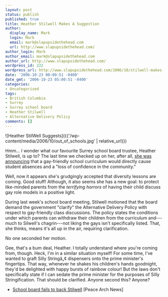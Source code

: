 ```yaml
---
layout: post
status: publish
published: true
title: Heather Stilwell Makes A Suggestion
author:
  display_name: Mark
  login: Mark
  email: mark@slapupsidethehead.com
  url: http://www.slapupsidethehead.com/
author_login: Mark
author_email: mark@slapupsidethehead.com
author_url: http://www.slapupsidethehead.com/
wordpress_id: 222
wordpress_url: http://www.slapupsidethehead.com/2006/10/stilwell-makes-suggestion/
date: '2006-10-23 00:00:51 -0400'
date_gmt: '2006-10-23 05:00:51 -0400'
categories:
- Uncategorized
tags:
- British Columbia
- Surrey
- Surrey school board
- Heather Stilwell
- Alternative Delivery Policy
comments: []
---
```

![Heather StilWell Suggests]({{'/wp-content/media/2006/10/out_of_schools.jpg' | relative_url}})

Hmm... I wonder what our favourite Surrey school board trustee, Heather Stilwell, is up to? The last time we checked up on her, after all, [she was announcing](http://www.slapupsidethehead.com/2006/09/gay-friendly-courses/ "Eeek! Our Children will miss school and society will crumble!") that a gay-friendly school curriculum would directly cause student absences and a "loss of confidence in the community."

Well, now it appears she's grudgingly accepted that diversity lessons are coming. Good stuff! Although, it also seems she has a new goal: to protect like-minded parents from the _terrifying horrors_ of having their child discuss gay role models in a positive light.

During last week's school board meeting, Stilwell motioned that the board demand the government "clarify" the Alternative Delivery Policy with respect to gay-friendly class discussions. The policy states the conditions under which parents can withdraw their children from the curriculum and---much to Silwell's chagrin---not liking the gays isn't specifically listed. That, she thinks, means it's all up in the air, requiring clarification.

No one seconded her motion.

Gee, that's a bum deal, Heather. I totally understand where you're coming from, though. Heck, I'm in a similar situation myself! For some time, I've wanted to graft Silly Stringâ„¢ dispensers onto the prime minister's fingertips. That way, whenever he shakes his children's hands goodnight, they'd be delighted with happy bursts of rainbow colour! But the laws don't specifically state if I can sedate the prime minister for the purposes of Silly Stringification. That should be clarified. Anyone second this? Anyone?

- [School board fails to back Stilwell](http://www.peacearchnews.com/portals-code/list.cgi?paper=44&cat=23&id=754824&more=) [Peace Arch News]
